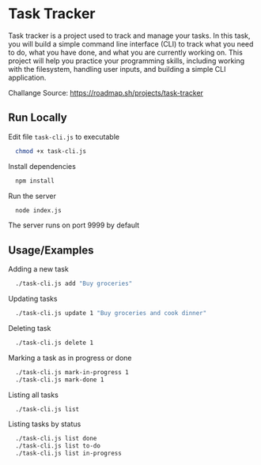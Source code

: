 # Task Tracker

Task tracker is a project used to track and manage your tasks. In this task, you will build a simple command line interface (CLI) to track what you need to do, what you have done, and what you are currently working on. This project will help you practice your programming skills, including working with the filesystem, handling user inputs, and building a simple CLI application.

Challange Source: https://roadmap.sh/projects/task-tracker
## Run Locally

Edit file ```task-cli.js``` to executable
```bash
  chmod +x task-cli.js
```
Install dependencies
```bash
  npm install
```
Run the server
```bash
  node index.js
```
The server runs on port 9999 by default


## Usage/Examples

Adding a new task

```bash
  ./task-cli.js add "Buy groceries"
```

Updating tasks

```bash
  ./task-cli.js update 1 "Buy groceries and cook dinner"
```

Deleting task

```bash
  ./task-cli.js delete 1
```

Marking a task as in progress or done

```bash
  ./task-cli.js mark-in-progress 1
  ./task-cli.js mark-done 1
```

Listing all tasks
```bash
  ./task-cli.js list
```

Listing tasks by status
```bash
  ./task-cli.js list done
  ./task-cli.js list to-do
  ./task-cli.js list in-progress

```

